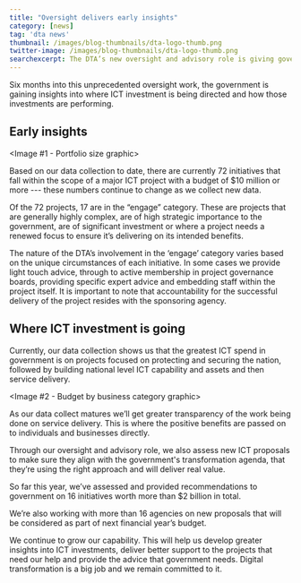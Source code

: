 ```yaml
---
title: "Oversight delivers early insights"
category: [news]
tag: 'dta news'
thumbnail: /images/blog-thumbnails/dta-logo-thumb.png
twitter-image: /images/blog-thumbnails/dta-logo-thumb.png
searchexcerpt: The DTA’s new oversight and advisory role is giving government a clearer picture of how major ICT projects are tracking in terms of their health and delivery of benefits. Dr Lesley Seebeck, our Chief Investment and Advisory Officer, talks about the early insights being gained from the data collection work to date.
---
```


Six months into this unprecedented oversight work, the government is gaining insights into where ICT investment is being directed and how those investments are performing. 

## Early insights

<Image #1 - Portfolio size graphic>

Based on our data collection to date, there are currently 72 initiatives that fall within the scope of a major ICT project with a budget of $10 million or more --- these numbers continue to change as we collect new data. 

Of the 72 projects, 17 are in the “engage” category. These are projects that are generally highly complex, are of high strategic importance to the government, are of significant investment or where a project needs a renewed focus to ensure it’s delivering on its intended benefits. 

The nature of the DTA’s involvement in the ‘engage’ category varies based on the unique circumstances of each initiative. In some cases we provide light touch advice, through to active membership in project governance boards, providing specific expert advice and embedding staff within the project itself. It is important to note that accountability for the successful delivery of the project resides with the sponsoring agency.

## Where ICT investment is going

Currently, our data collection shows us that the greatest ICT spend in government is on projects focused on protecting and securing the nation, followed by building national level ICT capability and assets and then service delivery.

<Image #2 - Budget by business category graphic>

As our data collect matures we’ll get greater transparency of the work being done on service delivery. This is where the positive benefits are passed on to individuals and businesses directly.

Through our oversight and advisory role, we also assess new ICT proposals to make sure they align with the government's transformation agenda, that they’re using the right approach and will deliver real value. 

So far this year, we’ve assessed and provided recommendations to government on 16 initiatives worth more than $2 billion in total. 

We’re also working with more than 16 agencies on new proposals that will be considered as part of next financial year’s budget.

We continue to grow our capability. This will help us develop greater insights into ICT investments, deliver better support to the projects that need our help and provide the advice that government needs. Digital transformation is a big job and we remain committed to it.
